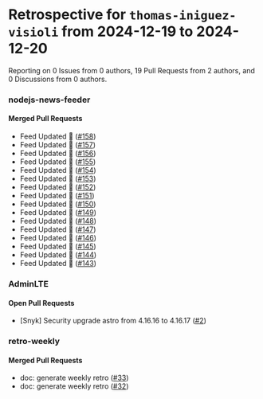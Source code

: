 # Retrospective for `thomas-iniguez-visioli` from 2024-12-19 to 2024-12-20

Reporting on 0 Issues from 0 authors, 19 Pull Requests from 2 authors, and 0 Discussions from 0 authors.


### nodejs-news-feeder

#### Merged Pull Requests

- Feed Updated 🍿 ([#158](https://github.com/thomas-iniguez-visioli/nodejs-news-feeder/pull/158))
- Feed Updated 🍿 ([#157](https://github.com/thomas-iniguez-visioli/nodejs-news-feeder/pull/157))
- Feed Updated 🍿 ([#156](https://github.com/thomas-iniguez-visioli/nodejs-news-feeder/pull/156))
- Feed Updated 🍿 ([#155](https://github.com/thomas-iniguez-visioli/nodejs-news-feeder/pull/155))
- Feed Updated 🍿 ([#154](https://github.com/thomas-iniguez-visioli/nodejs-news-feeder/pull/154))
- Feed Updated 🍿 ([#153](https://github.com/thomas-iniguez-visioli/nodejs-news-feeder/pull/153))
- Feed Updated 🍿 ([#152](https://github.com/thomas-iniguez-visioli/nodejs-news-feeder/pull/152))
- Feed Updated 🍿 ([#151](https://github.com/thomas-iniguez-visioli/nodejs-news-feeder/pull/151))
- Feed Updated 🍿 ([#150](https://github.com/thomas-iniguez-visioli/nodejs-news-feeder/pull/150))
- Feed Updated 🍿 ([#149](https://github.com/thomas-iniguez-visioli/nodejs-news-feeder/pull/149))
- Feed Updated 🍿 ([#148](https://github.com/thomas-iniguez-visioli/nodejs-news-feeder/pull/148))
- Feed Updated 🍿 ([#147](https://github.com/thomas-iniguez-visioli/nodejs-news-feeder/pull/147))
- Feed Updated 🍿 ([#146](https://github.com/thomas-iniguez-visioli/nodejs-news-feeder/pull/146))
- Feed Updated 🍿 ([#145](https://github.com/thomas-iniguez-visioli/nodejs-news-feeder/pull/145))
- Feed Updated 🍿 ([#144](https://github.com/thomas-iniguez-visioli/nodejs-news-feeder/pull/144))
- Feed Updated 🍿 ([#143](https://github.com/thomas-iniguez-visioli/nodejs-news-feeder/pull/143))

### AdminLTE

#### Open Pull Requests

- [Snyk] Security upgrade astro from 4.16.16 to 4.16.17 ([#2](https://github.com/thomas-iniguez-visioli/AdminLTE/pull/2))

### retro-weekly

#### Merged Pull Requests

- doc: generate weekly retro ([#33](https://github.com/thomas-iniguez-visioli/retro-weekly/pull/33))
- doc: generate weekly retro ([#32](https://github.com/thomas-iniguez-visioli/retro-weekly/pull/32))